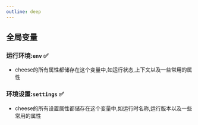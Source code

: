 ```yaml
---
outline: deep
---
```


## 全局变量

### 运行环境:`env` :white_check_mark:
- cheese的所有属性都储存在这个变量中,如运行状态,上下文以及一些常用的属性

### 环境设置:`settings` :white_check_mark:
- cheese的所有设置属性都储存在这个变量中,如运行时名称,运行版本以及一些常用的属性